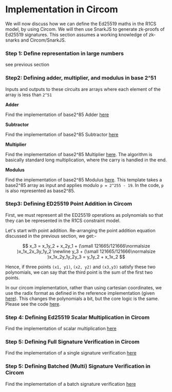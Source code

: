 # Implementation in Circom

We will now discuss how we can define the Ed25519 maths in the R1CS model, by using Circom. We will then use SnarkJS to generate zk-proofs of Ed25519 signatures. This section assumes a working knowledge of zk-snarks and Circom/SnarkJS.

### Step 1: Define representation in large numbers

see previous section

### Step2: Defining adder, multiplier, and modulus in base 2^51

Inputs and outputs to these circuits are arrays where each element of the array is less than `2^51`

**Adder**

Find the implementation of base2^85 Adder [here](https://github.com/Electron-Labs/ed25519-circom/blob/master/circuits/chunkedadd.circom)

**Subtractor**

Find the implementation of base2^85 Subtractor [here](https://github.com/Electron-Labs/ed25519-circom/blob/master/circuits/chunkedsub.circom)

**Multiplier**

Find the implementation of base2^85 Multiplier [here](https://github.com/Electron-Labs/ed25519-circom/blob/master/circuits/chunkedmul.circom). The algorithm is basically standard long multiplication, where the carry is handled in the end.

**Modulus**

Find the implementation of base2^85 Modulus [here](https://github.com/Electron-Labs/ed25519-circom/blob/master/circuits/modulus.circom). This template takes a base2^85 array as input and applies modulo `p = 2^255 - 19`. In the code, `p` is also represented as base2^85.

### Step3: Defining ED25519 Point Addition in Circom

First, we must represent all the ED25519 operations as polynomials so that they can be represented in the R1CS constraint model.

Let's start with point addition. Re-arranging the point addition equation discussed in the previous section, we get:-

$$
x_3 =  x_1y_2 + x_2y_1 + (\small 121665/121666\normalsize )x_1x_2x_3y_1y_2
\newline
y_3 + (\small 121665/121666\normalsize )x_1x_2y_1y_2y_3 = y_1y_2 + x_1x_2
$$

Hence, if three points `(x1, y1)`, `(x2, y2)` and `(x3,y3)` satisfy these two polynomials, we can say that the third point is the sum of the first two points.

In our circom implementation, rather than using cartesian coordinates, we use the radix format as defined in the reference implementation (given [here](https://datatracker.ietf.org/doc/html/rfc8032#page-20)). This changes the polynomials a bit, but the core logic is the same. Please see the code [here](https://github.com/Electron-Labs/circom-ed25519/blob/master/circuits/point-addition.circom).

### Step 4: Defining Ed25519 Scalar Multiplication in Circom

Find the implementation of scalar multiplication [here](https://github.com/Electron-Labs/ed25519-circom/blob/master/circuits/scalarmul.circom)

### Step 5: Defining Full Signature Verification in Circom

Find the implementation of a single signature verification [here](https://github.com/Electron-Labs/ed25519-circom/blob/master/circuits/verify.circom)

### Step 5: Defining Batched (Multi) Signature Verification in Circom

Find the implementation of a batch signature verification [here](https://github.com/Electron-Labs/ed25519-circom/blob/master/circuits/batchverify.circom)

###
